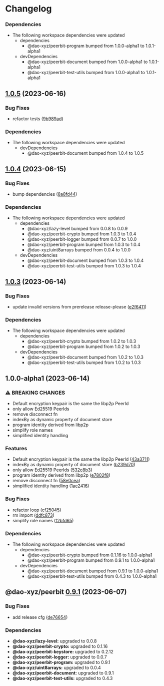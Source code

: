 # Changelog

### Dependencies

* The following workspace dependencies were updated
  * dependencies
    * @dao-xyz/peerbit-program bumped from 1.0.0-alpha1 to 1.0.1-alpha1
  * devDependencies
    * @dao-xyz/peerbit-document bumped from 1.0.0-alpha1 to 1.0.1-alpha1
    * @dao-xyz/peerbit-test-utils bumped from 1.0.0-alpha1 to 1.0.1-alpha1

## [1.0.5](https://github.com/dao-xyz/peerbit/compare/peerbit-v1.0.4...peerbit-v1.0.5) (2023-06-16)


### Bug Fixes

* refactor tests ([9b989ad](https://github.com/dao-xyz/peerbit/commit/9b989ad5bba963c62f59cb24d0b4718199748719))


### Dependencies

* The following workspace dependencies were updated
  * devDependencies
    * @dao-xyz/peerbit-document bumped from 1.0.4 to 1.0.5

## [1.0.4](https://github.com/dao-xyz/peerbit/compare/peerbit-v1.0.3...peerbit-v1.0.4) (2023-06-15)


### Bug Fixes

* bump dependencies ([8a8fd44](https://github.com/dao-xyz/peerbit/commit/8a8fd440149a966337382db77afe1071141e5c74))


### Dependencies

* The following workspace dependencies were updated
  * dependencies
    * @dao-xyz/lazy-level bumped from 0.0.8 to 0.0.9
    * @dao-xyz/peerbit-crypto bumped from 1.0.3 to 1.0.4
    * @dao-xyz/peerbit-logger bumped from 0.0.7 to 1.0.0
    * @dao-xyz/peerbit-program bumped from 1.0.3 to 1.0.4
    * @dao-xyz/uint8arrays bumped from 0.0.4 to 1.0.0
  * devDependencies
    * @dao-xyz/peerbit-document bumped from 1.0.3 to 1.0.4
    * @dao-xyz/peerbit-test-utils bumped from 1.0.3 to 1.0.4

## [1.0.3](https://github.com/dao-xyz/peerbit/compare/peerbit-v1.0.1-alpha1...peerbit-v1.0.3) (2023-06-14)


### Bug Fixes

* update invalid versions from prerelease release-please ([e2f6411](https://github.com/dao-xyz/peerbit/commit/e2f6411d46edf6d36723ca1ea81d1e55a09d3cd4))


### Dependencies

* The following workspace dependencies were updated
  * dependencies
    * @dao-xyz/peerbit-crypto bumped from 1.0.2 to 1.0.3
    * @dao-xyz/peerbit-program bumped from 1.0.2 to 1.0.3
  * devDependencies
    * @dao-xyz/peerbit-document bumped from 1.0.2 to 1.0.3
    * @dao-xyz/peerbit-test-utils bumped from 1.0.2 to 1.0.3

## 1.0.0-alpha1 (2023-06-14)


### ⚠ BREAKING CHANGES

* Default encryption keypair is the same the libp2p PeerId
* only allow Ed25519 PeerIds
* remove disconnect fn
* indexBy as dynamic property of document store
* program identity derived from libp2p
* simplify role names
* simplified identity handling

### Features

* Default encryption keypair is the same the libp2p PeerId ([43a3711](https://github.com/dao-xyz/peerbit/commit/43a3711525ceb1f24c10e1d8924c15cddb5928bc))
* indexBy as dynamic property of document store ([b239d70](https://github.com/dao-xyz/peerbit/commit/b239d70bae1f6fd004ce9154238f58b8face1ad6))
* only allow Ed25519 PeerIds ([532c8b3](https://github.com/dao-xyz/peerbit/commit/532c8b35bc4e85719669db47639ec5ffd11c8eab))
* program identity derived from libp2p ([e7802f8](https://github.com/dao-xyz/peerbit/commit/e7802f816eb3e06c14cc57b193d2bde2b5005cef))
* remove disconnect fn ([58e0cea](https://github.com/dao-xyz/peerbit/commit/58e0cea6df27c1d14a7edeb9b05050b1036e1db4))
* simplified identity handling ([1ae2416](https://github.com/dao-xyz/peerbit/commit/1ae24168a5c8629b8f9d1c57eceed6abd4a15020))


### Bug Fixes

* refactor loop ([cf25045](https://github.com/dao-xyz/peerbit/commit/cf250453dbfe4dd64dbabe9ed922bdde12b92864))
* rm import ([ddfc873](https://github.com/dao-xyz/peerbit/commit/ddfc873b532ea8bb32b482f40916d0f2f0e2c9a2))
* simplify role names ([f2bfd65](https://github.com/dao-xyz/peerbit/commit/f2bfd65422d0d7066cbc34693bfeafecb508004d))


### Dependencies

* The following workspace dependencies were updated
  * dependencies
    * @dao-xyz/peerbit-crypto bumped from 0.1.16 to 1.0.0-alpha1
    * @dao-xyz/peerbit-program bumped from 0.9.1 to 1.0.0-alpha1
  * devDependencies
    * @dao-xyz/peerbit-document bumped from 0.9.1 to 1.0.0-alpha1
    * @dao-xyz/peerbit-test-utils bumped from 0.4.3 to 1.0.0-alpha1

## @dao-xyz/peerbit [0.9.1](https://github.com/dao-xyz/peerbit/compare/@dao-xyz/peerbit@0.9.0...@dao-xyz/peerbit@0.9.1) (2023-06-07)


### Bug Fixes

* add release cfg ([de76654](https://github.com/dao-xyz/peerbit/commit/de766548f8106804d319e8b51e9607f2a3f60726))





### Dependencies

* **@dao-xyz/lazy-level:** upgraded to 0.0.8
* **@dao-xyz/peerbit-crypto:** upgraded to 0.1.16
* **@dao-xyz/peerbit-keystore:** upgraded to 0.2.12
* **@dao-xyz/peerbit-logger:** upgraded to 0.0.7
* **@dao-xyz/peerbit-program:** upgraded to 0.9.1
* **@dao-xyz/uint8arrays:** upgraded to 0.0.4
* **@dao-xyz/peerbit-document:** upgraded to 0.9.1
* **@dao-xyz/peerbit-test-utils:** upgraded to 0.4.3
